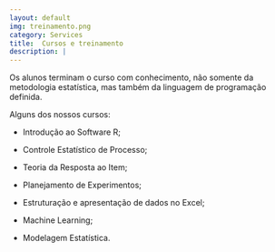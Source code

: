 ```yaml
---
layout: default
img: treinamento.png
category: Services
title:  Cursos e treinamento
description: |
---
```

Os alunos terminam o curso com conhecimento, não somente da metodologia estatística, mas também da linguagem de programação definida.

Alguns dos nossos cursos:

- Introdução ao Software R;

- Controle Estatístico de Processo;

- Teoria da Resposta ao Item;

- Planejamento de Experimentos;

- Estruturação e apresentação de dados no Excel;

- Machine Learning;

- Modelagem Estatística.


